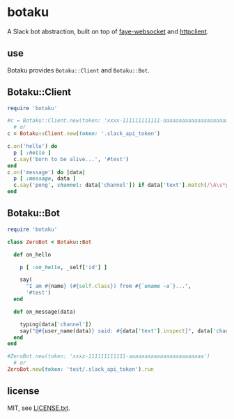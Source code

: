 
# botaku

A Slack bot abstraction, built on top of [faye-websocket](https://github.com/faye/faye-websocket-ruby) and [httpclient](https://github.com/nahi/httpclient).


## use

Botaku provides `Botaku::Client` and `Botaku::Bot`.

## Botaku::Client

```ruby
require 'botaku'

#c = Botaku::Client.new(token: 'xxxx-111111111111-aaaaaaaaaaaaaaaaaaaaaaaa')
  # or
c = Botaku::Client.new(token: '.slack_api_token')

c.on('hello') do
  p [ :hello ]
  c.say('born to be alive...', '#test')
end
c.on('message') do |data|
  p [ :message, data ]
  c.say('pong', channel: data['channel']) if data['text'].match(/\A\s*ping\b/)
end
```

## Botaku::Bot

```ruby
require 'botaku'

class ZeroBot < Botaku::Bot

  def on_hello

    p [ :on_hello, _self['id'] ]

    say(
      "I am #{name} (#{self.class}) from #{`uname -a`}...",
      '#test')
  end

  def on_message(data)

    typing(data['channel'])
    say("@#{user_name(data)} said: #{data['text'].inspect}", data['channel'])
  end
end

#ZeroBot.new(token: 'xxxx-111111111111-aaaaaaaaaaaaaaaaaaaaaaaa')
  # or
ZeroBot.new(token: 'test/.slack_api_token').run
```


## license

MIT, see [LICENSE.txt](LICENSE.txt).

